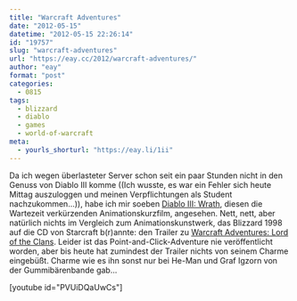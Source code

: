 ```yaml
---
title: "Warcraft Adventures"
date: "2012-05-15"
datetime: "2012-05-15 22:26:14"
id: "19757"
slug: "warcraft-adventures"
url: "https://eay.cc/2012/warcraft-adventures/"
author: "eay"
format: "post"
categories:
  - 0815
tags:
  - blizzard
  - diablo
  - games
  - world-of-warcraft
meta:
  - yourls_shorturl: "https://eay.li/1ii"
---
```


Da ich wegen überlasteter Server schon seit ein paar Stunden nicht in den Genuss von Diablo III komme ((Ich wusste, es war ein Fehler sich heute Mittag auszuloggen und meinen Verpflichtungen als Student nachzukommen...)), habe ich mir soeben [Diablo III: Wrath](http://www.youtube.com/watch?v=LEAPxgMCEA8), diesen die Wartezeit verkürzenden Animationskurzfilm, angesehen. Nett, nett, aber natürlich nichts im Vergleich zum Animationskunstwerk, das Blizzard 1998 auf die CD von Starcraft b(r)annte: den Trailer zu [Warcraft Adventures: Lord of the Clans](http://en.wikipedia.org/wiki/Warcraft_Adventures:_Lord_of_the_Clans). Leider ist das Point-and-Click-Adventure nie veröffentlicht worden, aber bis heute hat zumindest der Trailer nichts von seinem Charme eingebüßt. Charme wie es ihn sonst nur bei He-Man und Graf Igzorn von der Gummibärenbande gab...

\[youtube id="PVUiDQaUwCs"\]

